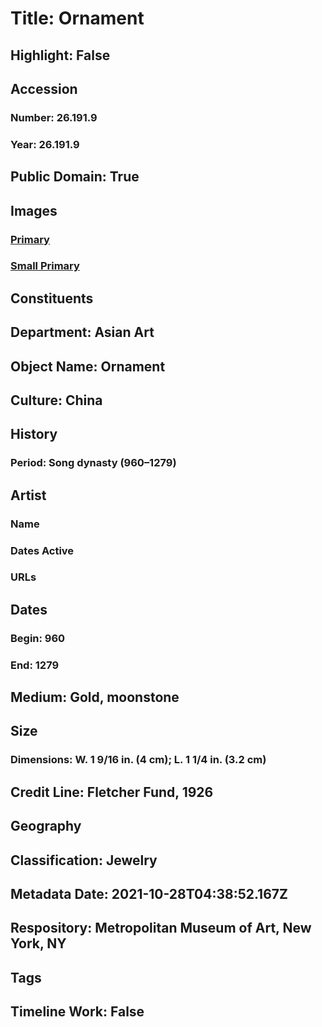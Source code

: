 # Title: Ornament
## Highlight: False
## Accession
### Number: 26.191.9
### Year: 26.191.9
## Public Domain: True
## Images
### [Primary](https://images.metmuseum.org/CRDImages/as/original/26_191_9.JPG)
### [Small Primary](https://images.metmuseum.org/CRDImages/as/web-large/26_191_9.JPG)
## Constituents
## Department: Asian Art
## Object Name: Ornament
## Culture: China
## History
### Period: Song dynasty (960–1279)
## Artist
### Name
### Dates Active
### URLs
## Dates
### Begin: 960
### End: 1279
## Medium: Gold, moonstone
## Size
### Dimensions: W. 1 9/16 in. (4 cm); L. 1 1/4 in. (3.2 cm)
## Credit Line: Fletcher Fund, 1926
## Geography
## Classification: Jewelry
## Metadata Date: 2021-10-28T04:38:52.167Z
## Respository: Metropolitan Museum of Art, New York, NY
## Tags
## Timeline Work: False